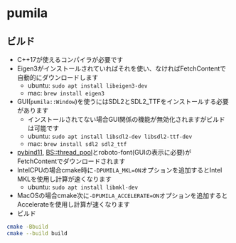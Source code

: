# pumila

## ビルド
* C++17が使えるコンパイラが必要です
* Eigen3がインストールされていればそれを使い、なければFetchContentで自動的にダウンロードします
    * ubuntu: `sudo apt install libeigen3-dev`
    * mac: `brew install eigen3`
* GUI(`pumila::Window`)を使うにはSDL2とSDL2_TTFをインストールする必要があります
    * インストールされてない場合GUI関係の機能が無効化されますがビルドは可能です
    * ubuntu: `sudo apt install libsdl2-dev libsdl2-ttf-dev`
    * mac: `brew install sdl2 sdl2_ttf`
* [pybind11](https://github.com/pybind/pybind11), [BS::thread_pool](https://github.com/bshoshany/thread-pool)とroboto-font(GUIの表示に必要)がFetchContentでダウンロードされます
* IntelCPUの場合cmake時に`-DPUMILA_MKL=ON`オプションを追加するとIntel MKLを使用し計算が速くなります
    * ubuntu: `sudo apt install libmkl-dev`
* MacOSの場合cmake次に`-DPUMILA_ACCELERATE=ON`オプションを追加するとAccelerateを使用し計算が速くなります
* ビルド
```sh
cmake -Bbuild
cmake --build build
```

